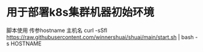 # 用于部署k8s集群机器初始环境
脚本使用 
传参hostname 主机名
curl -sSfl https://raw.githubusercontent.com/winnershuai/shuai/main/start.sh | bash -s HOSTNAME

